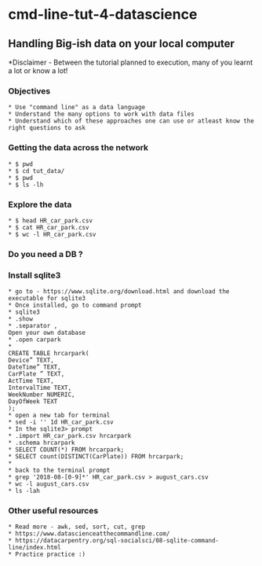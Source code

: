 # cmd-line-tut-4-datascience

## Handling Big-ish data on your local computer

*Disclaimer - Between the tutorial planned to execution, many of you learnt a lot or know a lot!

### Objectives
```
* Use "command line" as a data language
* Understand the many options to work with data files 
* Understand which of these approaches one can use or atleast know the right questions to ask 
```
### Getting the data across the network
```
* $ pwd
* $ cd tut_data/
* $ pwd
* $ ls -lh 
```

### Explore the data ###
```
* $ head HR_car_park.csv
* $ cat HR_car_park.csv
* $ wc -l HR_car_park.csv
```

### Do you need a DB ?
### Install sqlite3
```
* go to - https://www.sqlite.org/download.html and download the executable for sqlite3 
* Once installed, go to command prompt
* sqlite3
* .show
* .separator , 
Open your own database
* .open carpark
* 
CREATE TABLE hrcarpark(
Device” TEXT, 
DateTime” TEXT,
CarPlate ” TEXT,
ActTime TEXT, 
IntervalTime TEXT,
WeekNumber NUMERIC, 
DayOfWeek TEXT
);
* open a new tab for terminal
* sed -i '' 1d HR_car_park.csv
* In the sqlite3> prompt
* .import HR_car_park.csv hrcarpark
* .schema hrcarpark
* SELECT COUNT(*) FROM hrcarpark;
* SELECT count(DISTINCT(CarPlate)) FROM hrcarpark;
* 
* back to the terminal prompt
* grep '2018-08-[0-9]*' HR_car_park.csv > august_cars.csv
* wc -l august_cars.csv
* ls -lah

```


### Other useful resources 
```
* Read more - awk, sed, sort, cut, grep
* https://www.datascienceatthecommandline.com/ 
* https://datacarpentry.org/sql-socialsci/08-sqlite-command-line/index.html
* Practice practice :)
```

